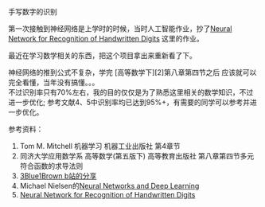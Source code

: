 
手写数字的识别

第一次接触到神经网络是上学时的时候，当时人工智能作业，抄了[Neural Network for Recognition of Handwritten Digits](https://www.codeproject.com/Articles/16650/Neural-Network-for-Recognition-of-Handwritten-Digi)
这里的作业。

最近在学习数学相关的东西，把这个项目拿出来重新看了下。

神经网络的推到公式不复杂，学完 [高等数学下][2]第八章第四节之后 应该就可以完全看懂，当年没有搞懂。。。  
不过识别率只有70%左右，我的目的仅仅是为了熟悉这里相关的数学知识，不过进一步优化; 参考文献4、5中识别率均已达到95%+，有需要的同学可以参考并进一步优化。


参考资料：
1. Tom M. Mitchell 机器学习  机器工业出版社 第4章节
2. 同济大学应用数学系 高等数学(第五版下)  高等教育出版社 第八章第四节多元符合函数的求导法则
3. [3Blue1Brown b站的分享](https://space.bilibili.com/88461692/channel/seriesdetail?sid=1528929)
4. Michael Nielsen的[Neural Networks and Deep Learning](http://neuralnetworksanddeeplearning.com/index.html)
5. [Neural Network for Recognition of Handwritten Digits](https://www.codeproject.com/Articles/16650/Neural-Network-for-Recognition-of-Handwritten-Digi)